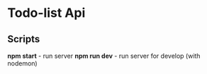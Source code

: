 # Todo-list Api

## Scripts
**npm start** - run server
**npm run dev** - run server for develop (with nodemon)
